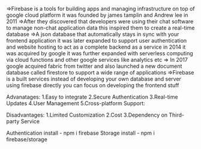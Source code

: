 =>Firebase is a tools for building apps and managing infrastructure on top of google cloud platform it was founded by james tamplin and Andrew lee in 2011
=>After they discovered that developers were using their chat software to manage non-chat application data this inspired them to create a real-time database
=>A json database that automatically stays in sync with your frontend application it was later expanded to support user authentication and website hosting to act as a complete backend as a service in 2014 it was acquired by google it was further expanded with serverless computing via cloud functions and other google services like analytics etc 
=> In 2017 google acquired fabric from twitter and also launched a new document database called firestore to support a wide range of applications 
=>Firebase is a built services instead of developing your own database and server using firebase directly you can focus on developing the frontend stuff

Advanatages:
1.Easy to integrate
2.Secure Authentication
3.Real-time Updates
4.User Management
5.Cross-platform Support:

Disadvantages:
1.Limited Customization
2.Cost
3.Dependency on Third-party Service

Authentication install - npm i firebase
Storage install - npm i firebase/storage
